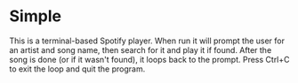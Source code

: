 Simple
======

This is a terminal-based Spotify player. When run it will prompt the user for an artist and song name, then search for it and play it if found. After the song is done (or if it wasn't found), it loops back to the prompt. Press Ctrl+C to exit the loop and quit the program.
